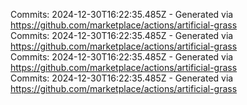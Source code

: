 Commits: 2024-12-30T16:22:35.485Z - Generated via https://github.com/marketplace/actions/artificial-grass
<br>
Commits: 2024-12-30T16:22:35.485Z - Generated via https://github.com/marketplace/actions/artificial-grass
<br>
Commits: 2024-12-30T16:22:35.485Z - Generated via https://github.com/marketplace/actions/artificial-grass
<br>
Commits: 2024-12-30T16:22:35.485Z - Generated via https://github.com/marketplace/actions/artificial-grass
<br>
